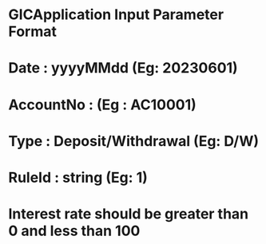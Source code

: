 
# GICApplication Input Parameter Format 
# Date : yyyyMMdd (Eg: 20230601)
# AccountNo : (Eg : AC10001) 
# Type : Deposit/Withdrawal (Eg: D/W)
# RuleId : string (Eg: 1)
# Interest rate should be greater than 0 and less than 100

